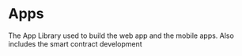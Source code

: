 # Apps
The App Library used to build the web app and the mobile apps.  Also includes the smart contract development

